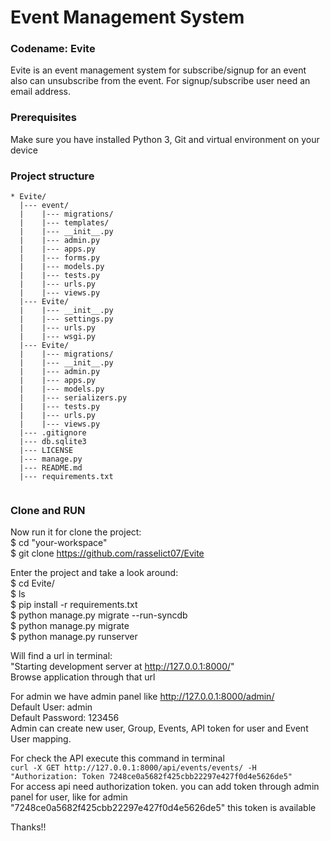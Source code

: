 # Event Management System

### Codename: Evite
Evite is an event management system for subscribe/signup for an event also can unsubscribe from the event.
For signup/subscribe user need an email address.

### Prerequisites
Make sure you have installed Python 3, Git and virtual environment on your device

### Project structure
```
* Evite/
  |--- event/
  |    |--- migrations/
  |    |--- templates/
  |    |--- __init__.py
  |    |--- admin.py
  |    |--- apps.py
  |    |--- forms.py
  |    |--- models.py
  |    |--- tests.py
  |    |--- urls.py
  |    |--- views.py
  |--- Evite/
  |    |--- __init__.py
  |    |--- settings.py
  |    |--- urls.py
  |    |--- wsgi.py
  |--- Evite/
  |    |--- migrations/
  |    |--- __init__.py
  |    |--- admin.py
  |    |--- apps.py
  |    |--- models.py
  |    |--- serializers.py
  |    |--- tests.py
  |    |--- urls.py
  |    |--- views.py
  |--- .gitignore
  |--- db.sqlite3
  |--- LICENSE
  |--- manage.py
  |--- README.md
  |--- requirements.txt
  
```


### Clone and RUN 
Now run it for clone the project:  
$ cd "your-workspace"  
$ git clone  https://github.com/rasselict07/Evite

Enter the project and take a look around:  
$ cd Evite/  
$ ls  
$ pip install -r requirements.txt  
$ python manage.py migrate --run-syncdb  
$ python manage.py migrate  
$ python manage.py runserver

Will find a url in terminal:  
"Starting development server at http://127.0.0.1:8000/"  
Browse application through that url   

For admin we have admin panel like http://127.0.0.1:8000/admin/  
Default User: admin  
Default Password: 123456  
Admin can create new user, Group, Events, API token for user and Event User mapping.

For check the API execute this command in terminal  
```curl -X GET http://127.0.0.1:8000/api/events/events/ -H "Authorization: Token 7248ce0a5682f425cbb22297e427f0d4e5626de5"```  
For access api need authorization token. you can add token through admin panel for user, like for admin "7248ce0a5682f425cbb22297e427f0d4e5626de5"  this token is available

Thanks!!